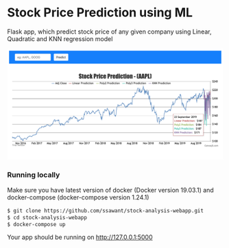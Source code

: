 # Stock Price Prediction using ML 

Flask app, which predict stock price of any given company using Linear, Quadratic and KNN regression model

![Screenshot](./static/screenshot.png)

### Running locally

Make sure you have latest version of docker (Docker version 19.03.1) and docker-compose (docker-compose version 1.24.1)

    $ git clone https://github.com/ssawant/stock-analysis-webapp.git
    $ cd stock-analysis-webapp
    $ docker-compose up

Your app should be running on http://127.0.0.1:5000
